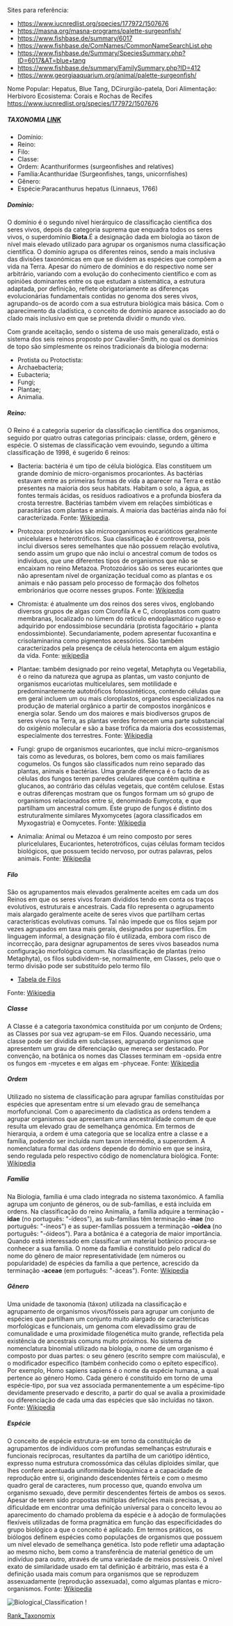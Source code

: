 Sites para referência:
- https://www.iucnredlist.org/species/177972/1507676
- https://masna.org/masna-programs/palette-surgeonfish/
- https://www.fishbase.de/summary/6017
- https://www.fishbase.de/ComNames/CommonNameSearchList.php
- https://www.fishbase.de/Summary/SpeciesSummary.php?ID=6017&AT=blue+tang
- https://www.fishbase.de/summary/FamilySummary.php?ID=412
- https://www.georgiaaquarium.org/animal/palette-surgeonfish/


Nome Popular: Hepatus, Blue Tang, DCirurgião-patela, Dori
Alimentação: Herbivoro
Ecosistema: Corais e Rochas de Recifes
https://www.iucnredlist.org/species/177972/1507676

##### TAXONOMIA [LINK](https://pt.wikipedia.org/wiki/Taxonomia)
- Domínio:
- Reino:
- Filo:
- Classe:
- Ordem:	Acanthuriformes (surgeonfishes and relatives)
- Família:Acanthuridae (Surgeonfishes, tangs, unicornfishes)
- Gênero:
- Espécie:Paracanthurus hepatus (Linnaeus, 1766)



##### Domínio: 
O domínio é o segundo nível hierárquico de classificação científica dos seres vivos, depois da categoria suprema que enquadra todos os seres vivos, o superdomínio **Biota**.É a designação dada em biologia ao táxon de nível mais elevado utilizado para agrupar os organismos numa classificação científica. O domínio agrupa os diferentes reinos, sendo a mais inclusiva das divisões taxonómicas em que se dividem as espécies que compõem a vida na Terra. Apesar do número de domínios e do respectivo nome ser arbitrário, variando com a evolução do conhecimento científico e com as opiniões dominantes entre os que estudam a sistemática, a estrutura adaptada, por definição, reflete obrigatoriamente as diferenças evolucionárias fundamentais contidas no genoma dos seres vivos, agrupando-os de acordo com a sua estrutura biológica mais básica. Com o aparecimento da cladística, o conceito de domínio aparece associado ao do clado mais inclusivo em que se pretenda dividir o mundo vivo.

Com grande aceitação, sendo o sistema de uso mais generalizado, está o sistema dos seis reinos proposto por Cavalier-Smith, no qual os domínios de topo são simplesmente os reinos tradicionais da biologia moderna:

- Protista ou Protoctista:
- Archaebacteria;
- Eubacteria;
- Fungi;
- Plantae;
- Animalia.


##### Reino:
O Reino é a categoria superior da classificação científica dos organismos, seguido por quatro outras categorias principais: classe, ordem, gênero e espécie. O sistemas de classificação vem evouindo, segundo a última classificação de 1998, é sugerido 6 reinos:

  - Bacteria: bactéria é um tipo de célula biológica. Elas constituem um grande domínio de micro-organismos procariontes. As bactérias estavam entre as primeiras formas de vida a aparecer na Terra e estão presentes na maioria dos seus habitats. Habitam o solo, a água, as fontes termais ácidas, os resíduos radioativos e a profunda biosfera da crosta terrestre. Bactérias também vivem em relações simbióticas e parasitárias com plantas e animais. A maioria das bactérias ainda não foi caracterizada. Fonte: [Wikipedia](https://pt.wikipedia.org/wiki/Protozo%C3%A1rio).

  - Protozoa: protozoários são microorganismos eucarióticos geralmente unicelulares e heterotróficos. Sua classificação é controversa, pois inclui diversos seres semelhantes que não possuem relação evolutiva, sendo assim um grupo que não inclui o ancestral comum de todos os indivíduos, que une diferentes tipos de organismos que não se encaixam no reino Metazoa. Protozoários são os seres eucariontes que não apresentam nível de organização tecidual como as plantas e os animais e não passam pelo processo de formação dos folhetos embrionários que ocorre nesses grupos. Fonte: [Wikipedia](https://pt.wikipedia.org/wiki/Protozo%C3%A1rio)

  - Chromista: é atualmente um dos reinos dos seres vivos, englobando diversos grupos de algas com Clorofila A e C, cloroplastos com quatro membranas, localizado no lúmem do retículo endoplasmático rugoso e adquirido por endossimbiose secundária (protista fagocitário + planta endossimbionte). Secundariamente, podem apresentar fucoxantina e crisolaminarina como pigmentos acessórios. São também caracterizados pela presença de célula heteroconta em algum estágio da vida. Fonte: [wikipedia](https://pt.wikipedia.org/wiki/Chromista)

  - Plantae: também designado por reino vegetal, Metaphyta ou Vegetabilia, é o reino da natureza que agrupa as plantas, um vasto conjunto de organismos eucariotas multicelulares, sem motilidade e predominantemente autotróficos fotossintéticos, contendo células que em geral incluem um ou mais cloroplastos, organelos especializados na produção de material orgânico a partir de compostos inorgânicos e energia solar. Sendo um dos maiores e mais biodiversos grupos de seres vivos na Terra, as plantas verdes fornecem uma parte substancial do oxigénio molecular e são a base trófica da maioria dos ecossistemas, especialmente dos terrestres. Fonte: [Wikipedia](https://pt.wikipedia.org/wiki/Plantae)

  - Fungi: grupo de organismos eucariontes, que inclui micro-organismos tais como as leveduras, os bolores, bem como os mais familiares cogumelos. Os fungos são classificados num reino separado das plantas, animais e bactérias. Uma grande diferença é o facto de as células dos fungos terem paredes celulares que contêm quitina e glucanos, ao contrário das células vegetais, que contêm celulose. Estas e outras diferenças mostram que os fungos formam um só grupo de organismos relacionados entre si, denominado Eumycota, e que partilham um ancestral comum. Este grupo de fungos é distinto dos estruturalmente similares Myxomycetes (agora classificados em Myxogastria) e Oomycetes. Fonte: [Wikipedia](https://pt.wikipedia.org/wiki/Fungi)

  - Animalia: Animal ou Metazoa é um reino composto por seres pluricelulares, Eucariontes, heterotróficos, cujas células formam tecidos biológicos, que possuem tecido nervoso, por outras palavras, pelos animais. Fonte: [Wikipedia](https://pt.wikipedia.org/wiki/Animalia)

##### Filo
São os agrupamentos mais elevados geralmente aceites em cada um dos Reinos em que os seres vivos foram divididos tendo em conta os traços evolutivos, estruturais e ancestrais. Cada filo representa o agrupamento mais alargado geralmente aceite de seres vivos que partilham certas características evolutivas comuns. Tal não impede que os filos sejam por vezes agrupados em taxa mais gerais, designados por superfilos. Em linguagem informal, a designação filo é utilizada, embora com risco de incorrecção, para designar agrupamentos de seres vivos baseados numa configuração morfológica comum. Na classificação de plantas (reino Metaphyta), os filos subdividem-se, normalmente, em Classes, pelo que o termo divisão pode ser substituído pelo termo filo  

- [Tabela de Filos](filos.ods)

Fonte: [Wikipedia](https://pt.wikipedia.org/wiki/Filo)

##### Classe
A Classe é a categoria taxonómica constituída por um conjunto de Ordens; as Classes por sua vez agrupam-se em Filos. Quando necessário, uma classe pode ser dividida em subclasses, agrupando organismos que apresentem um grau de diferenciação que mereça ser destacado. Por convenção, na botânica os nomes das Classes terminam em -opsida entre os fungos em -mycetes e em algas em -phyceae. Fonte: [Wikipedia](https://pt.wikipedia.org/wiki/Classe_(biologia))

##### Ordem
Utilizado no sistema de classificação para agrupar famílias constituídas por espécies que apresentam entre si um elevado grau de semelhança morfofuncional. Com o aparecimento da cladística as ordens tendem a agrupar organismos que apresentam uma ancestralidade comum de que resulta um elevado grau de semelhança genómica. Em termos de hierarquia, a ordem é uma categoria que se localiza entre a classe e a família, podendo ser incluída num taxon intermédio, a superordem. A nomenclatura formal das ordens depende do domínio em que se insira, sendo regulada pelo respectivo código de nomenclatura biológica. Fonte: [Wikipedia](https://pt.wikipedia.org/wiki/Ordem_(biologia))

##### Familia
Na Biologia, família é uma clado integrada no sistema taxonómico. A família agrupa um conjunto de géneros, ou de sub-famílias, e está incluída em ordens. Na classificação do reino Animalia, a família adquire a terminação **-idae** (no português: "-ídeos"), as sub-famílias têm terminação **-inae** (no português: "-íneos") e as super-famílias possuem a terminação **-oidea** (no português: "-óideos"). Para a botânica é a categoria de maior importância. Quando está interessado em classificar um material botânico procura-se conhecer a sua família. O nome da família é constituído pelo radical do nome do gênero de maior representatividade (em números ou popularidade) de espécies da família a que pertence, acrescido da terminação **-aceae** (em português: "-áceas"). Fonte: [Wikipedia](https://pt.wikipedia.org/wiki/Fam%C3%ADlia_(biologia))

##### Gênero
Uma unidade de taxonomia (táxon) utilizada na classificação e agrupamento de organismos vivos/fósseis para agrupar um conjunto de espécies que partilham um conjunto muito alargado de características morfológicas e funcionais, um genoma com elevadíssimo grau de comunalidade e uma proximidade filogenética muito grande, reflectida pela existência de ancestrais comuns muito próximos. No sistema de nomenclatura binomial utilizado na biologia, o nome de um organismo é composto por duas partes: o seu género (escrito sempre com maiúscula), e o modificador específico (também conhecido como o epíteto específico). Por exemplo, Homo sapiens sapiens é o nome da espécie humana, a qual pertence ao género Homo. Cada género é constituído em torno de uma espécie-tipo, por sua vez associada permanentemente a um espécime-tipo devidamente preservado e descrito, a partir do qual se avalia a proximidade ou diferenciação de cada uma das espécies que são incluídas no táxon. Fonte: [Wikipedia](https://pt.wikipedia.org/wiki/G%C3%A9nero_(biologia))

##### Espécie
O conceito de espécie estrutura-se em torno da constituição de agrupamentos de indivíduos com profundas semelhanças estruturais e funcionais recíprocas, resultantes da partilha de um cariótipo idêntico, expresso numa estrutura cromossómica das células diploides similar, que lhes confere acentuada uniformidade bioquímica e a capacidade de reprodução entre si, originando descendentes férteis e com o mesmo quadro geral de caracteres, num processo que, quando envolva um organismo sexuado, deve permitir descendentes férteis de ambos os sexos. Apesar de terem sido propostas múltiplas definições mais precisas, a dificuldade em encontrar uma definição universal para o conceito levou ao aparecimento do chamado problema da espécie e à adoção de formulações flexíveis utilizadas de forma pragmática em função das especificidades do grupo biológico a que o conceito é aplicado. Em termos práticos, os biólogos definem espécies como populações de organismos que possuem um nível elevado de semelhança genética. Isto pode refletir uma adaptação ao mesmo nicho, bem como a transferência de material genético de um indivíduo para outro, através de uma variedade de meios possíveis. O nível exato de similaridade usado ​​em tal definição é arbitrário, mas esta é a definição usada mais comum para organismos que se reproduzem assexuadamente (reprodução assexuada), como algumas plantas e micro-organismos. Fonte: [Wikipedia](https://pt.wikipedia.org/wiki/Esp%C3%A9cie)

![Biological_Classification](/images/Biological_classification_L_Pengo_vflip-pt.svg.png) !

[Rank_Taxonomix](/images/Taxonomic_Rank_Graph.png)